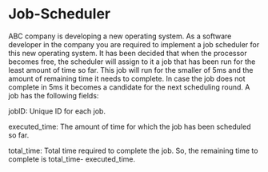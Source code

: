 # Job-Scheduler
ABC company is developing a new operating system. As a software developer in the company you are required to implement a job scheduler for this new operating system. It has been decided that when the processor becomes free, the scheduler will assign to it a job that has been run for the least amount of time so far. This job will run for the smaller of 5ms and the amount of remaining time it needs to complete. In case the job does not complete in 5ms it becomes a candidate for the next scheduling round. A job has the following fields:

jobID: Unique ID for each job.

executed_time: The amount of time for which the job has been scheduled so far.

total_time: Total time required to complete the job. So, the remaining time to complete is total_time- executed_time.

